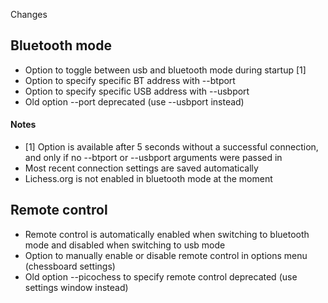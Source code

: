 Changes
## Bluetooth mode
* Option to toggle between usb and bluetooth mode during startup [1]
* Option to specify specific BT address with --btport
* Option to specify specific USB address with --usbport
* Old option --port deprecated (use --usbport instead)
#### Notes
* [1] Option is available after 5 seconds without a successful connection, and only if no --btport or --usbport arguments were passed in
* Most recent connection settings are saved automatically
* Lichess.org is not enabled in bluetooth mode at the moment

## Remote control
* Remote control is automatically enabled when switching to bluetooth mode and disabled when switching to usb mode
* Option to manually enable or disable remote control in options menu (chessboard settings)
* Old option --picochess to specify remote control deprecated (use settings window instead)
